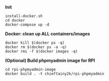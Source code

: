 **Init**

`````
install-docker.sh
cd docker
docker-compose up -d 
`````


**Docker: clean up ALL containers/images**
`````
docker kill $(docker ps -q)
docker rm $(docker ps -a -q)
docker rmi -f $(docker images -q)
`````

**(Optional) Build phpmyadmin image for RPI**
`````
cd rpi-phpmyadmin-image
docker build . -t chieftainy2k/rpi-phpmyadmin
`````
